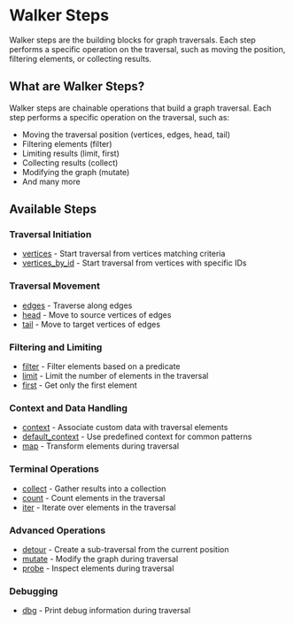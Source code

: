 # Walker Steps

Walker steps are the building blocks for graph traversals. Each step performs a specific operation on the traversal,
such as moving the position, filtering elements, or collecting results.

## What are Walker Steps?

Walker steps are chainable operations that build a graph traversal. Each step performs a specific operation on the
traversal, such as:

- Moving the traversal position (vertices, edges, head, tail)
- Filtering elements (filter)
- Limiting results (limit, first)
- Collecting results (collect)
- Modifying the graph (mutate)
- And many more

## Available Steps

### Traversal Initiation

- [vertices](vertices.md) - Start traversal from vertices matching criteria
- [vertices_by_id](vertices_by_id.md) - Start traversal from vertices with specific IDs

### Traversal Movement

- [edges](edges.md) - Traverse along edges
- [head](head.md) - Move to source vertices of edges
- [tail](tail.md) - Move to target vertices of edges

### Filtering and Limiting

- [filter](filter.md) - Filter elements based on a predicate
- [limit](limit.md) - Limit the number of elements in the traversal
- [first](first.md) - Get only the first element

### Context and Data Handling

- [context](context_system) - Associate custom data with traversal elements
- [default_context](default_context.md) - Use predefined context for common patterns
- [map](map.md) - Transform elements during traversal

### Terminal Operations

- [collect](collect.md) - Gather results into a collection
- [count](count.md) - Count elements in the traversal
- [iter](iter.md) - Iterate over elements in the traversal

### Advanced Operations

- [detour](detour.md) - Create a sub-traversal from the current position
- [mutate](mutate.md) - Modify the graph during traversal
- [probe](probe.md) - Inspect elements during traversal

### Debugging

- [dbg](dbg.md) - Print debug information during traversal